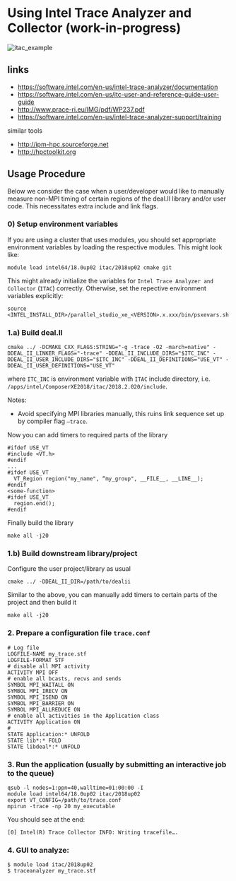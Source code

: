# Using Intel Trace Analyzer and Collector (work-in-progress)

![itac_example](https://user-images.githubusercontent.com/8023934/41157662-df8546e2-6b26-11e8-8fd2-1ad69ea56605.png)

##  links

- https://software.intel.com/en-us/intel-trace-analyzer/documentation 
- https://software.intel.com/en-us/itc-user-and-reference-guide-user-guide 
- http://www.prace-ri.eu/IMG/pdf/WP237.pdf 
- https://software.intel.com/en-us/intel-trace-analyzer-support/training

similar tools
- http://ipm-hpc.sourceforge.net
- http://hpctoolkit.org

## Usage Procedure

Below we consider the case when a user/developer would like to manually measure non-MPI timing of certain regions of the deal.II library and/or user code. This necessitates extra include and link flags.

### 0) Setup environment variables
If you are using a cluster that uses modules, you should set appropriate environment variables by loading the respective modules. This might look like:
```
module load intel64/18.0up02 itac/2018up02 cmake git
```
This might already initialize the variables for `Intel Trace Analyzer and Collector` (`ITAC`) correctly.
Otherwise, set the repective environment variables explicitly:
```
source <INTEL_INSTALL_DIR>/parallel_studio_xe_<VERSION>.x.xxx/bin/psxevars.sh
```

### 1.a) Build deal.II

```
cmake ../ -DCMAKE_CXX_FLAGS:STRING="-g -trace -O2 -march=native" -DDEAL_II_LINKER_FLAGS="-trace" -DDEAL_II_INCLUDE_DIRS="$ITC_INC" -DDEAL_II_USER_INCLUDE_DIRS="$ITC_INC" -DDEAL_II_DEFINITIONS="USE_VT" -DDEAL_II_USER_DEFINITIONS="USE_VT"
```
where `ITC_INC` is environment variable with `ITAC` include directory, i.e. `/apps/intel/ComposerXE2018/itac/2018.2.020/include`.

Notes:
* Avoid specifying MPI libraries manually, this ruins link sequence set up by compiler flag `–trace`.

Now you can add timers to required parts of the library
```
#ifdef USE_VT
#include <VT.h>
#endif
...
#ifdef USE_VT
  VT_Region region("my_name", “my_group", __FILE__, __LINE__);
#endif
<some-function>
#ifdef USE_VT
  region.end();
#endif
```

Finally build the library
```
make all -j20
```

### 1.b) Build downstream library/project

Configure the user project/library as usual
```
cmake ../ -DDEAL_II_DIR=/path/to/dealii
```

Similar to the above, you can manually add timers to certain parts of the project and then build it

```
make all -j20
```

### 2. Prepare a configuration file  `trace.conf`
```
# Log file
LOGFILE-NAME my_trace.stf
LOGFILE-FORMAT STF
# disable all MPI activity
ACTIVITY MPI OFF
# enable all bcasts, recvs and sends
SYMBOL MPI_WAITALL ON
SYMBOL MPI_IRECV ON
SYMBOL MPI_ISEND ON
SYMBOL MPI_BARRIER ON
SYMBOL MPI_ALLREDUCE ON
# enable all activities in the Application class 
ACTIVITY Application ON
# 
STATE Application:* UNFOLD
STATE lib*:* FOLD
STATE libdeal*:* UNFOLD
```

### 3. Run the application (usually by submitting an interactive job to the queue)

```
qsub -l nodes=1:ppn=40,walltime=01:00:00 -I
module load intel64/18.0up02 itac/2018up02
export VT_CONFIG=/path/to/trace.conf
mpirun -trace -np 20 my_executable
```

You should see at the end: 
```
[0] Intel(R) Trace Collector INFO: Writing tracefile….
```

### 4. GUI to analyze:
```
$ module load itac/2018up02
$ traceanalyzer my_trace.stf
```